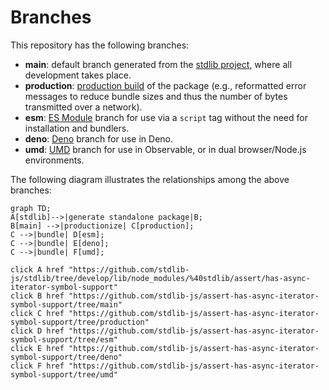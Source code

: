 <!--

@license Apache-2.0

Copyright (c) 2022 The Stdlib Authors.

Licensed under the Apache License, Version 2.0 (the "License");
you may not use this file except in compliance with the License.
You may obtain a copy of the License at

    http://www.apache.org/licenses/LICENSE-2.0

Unless required by applicable law or agreed to in writing, software
distributed under the License is distributed on an "AS IS" BASIS,
WITHOUT WARRANTIES OR CONDITIONS OF ANY KIND, either express or implied.
See the License for the specific language governing permissions and
limitations under the License.

-->

# Branches

This repository has the following branches:

-   **main**: default branch generated from the [stdlib project][stdlib-url], where all development takes place.
-   **production**: [production build][production-url] of the package (e.g., reformatted error messages to reduce bundle sizes and thus the number of bytes transmitted over a network).
-   **esm**: [ES Module][esm-url] branch for use via a `script` tag without the need for installation and bundlers.
-   **deno**: [Deno][deno-url] branch for use in Deno.
-   **umd**: [UMD][umd-url] branch for use in Observable, or in dual browser/Node.js environments.

The following diagram illustrates the relationships among the above branches:

```mermaid
graph TD;
A[stdlib]-->|generate standalone package|B;
B[main] -->|productionize| C[production];
C -->|bundle| D[esm];
C -->|bundle| E[deno];
C -->|bundle| F[umd];

click A href "https://github.com/stdlib-js/stdlib/tree/develop/lib/node_modules/%40stdlib/assert/has-async-iterator-symbol-support"
click B href "https://github.com/stdlib-js/assert-has-async-iterator-symbol-support/tree/main"
click C href "https://github.com/stdlib-js/assert-has-async-iterator-symbol-support/tree/production"
click D href "https://github.com/stdlib-js/assert-has-async-iterator-symbol-support/tree/esm"
click E href "https://github.com/stdlib-js/assert-has-async-iterator-symbol-support/tree/deno"
click F href "https://github.com/stdlib-js/assert-has-async-iterator-symbol-support/tree/umd"
```

[stdlib-url]: https://github.com/stdlib-js/stdlib/tree/develop/lib/node_modules/%40stdlib/assert/has-async-iterator-symbol-support
[production-url]: https://github.com/stdlib-js/assert-has-async-iterator-symbol-support/tree/production
[deno-url]: https://github.com/stdlib-js/assert-has-async-iterator-symbol-support/tree/deno
[umd-url]: https://github.com/stdlib-js/assert-has-async-iterator-symbol-support/tree/umd
[esm-url]: https://github.com/stdlib-js/assert-has-async-iterator-symbol-support/tree/esm